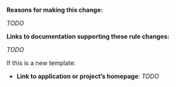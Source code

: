 **Reasons for making this change:**

_TODO_

**Links to documentation supporting these rule changes:**

_TODO_

If this is a new template:

 - **Link to application or project’s homepage**: _TODO_
